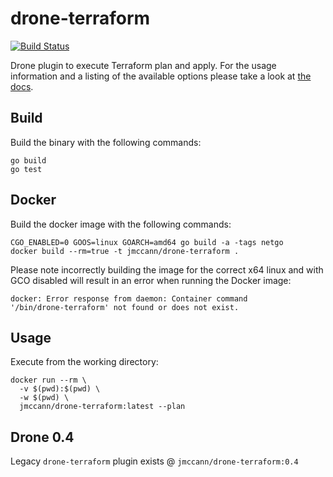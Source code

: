 # drone-terraform

[![Build Status](http://beta.drone.io/api/badges/jmccann/drone-terraform/status.svg)](http://beta.drone.io/jmccann/drone-terraform)

Drone plugin to execute Terraform plan and apply. For the usage information and
a listing of the available options please take a look at [the docs](https://github.com/jmccann/drone-terraform/blob/master/DOCS.md).

## Build

Build the binary with the following commands:

```
go build
go test
```

## Docker

Build the docker image with the following commands:

```
CGO_ENABLED=0 GOOS=linux GOARCH=amd64 go build -a -tags netgo
docker build --rm=true -t jmccann/drone-terraform .
```

Please note incorrectly building the image for the correct x64 linux and with
GCO disabled will result in an error when running the Docker image:

```
docker: Error response from daemon: Container command
'/bin/drone-terraform' not found or does not exist.
```

## Usage

Execute from the working directory:

```
docker run --rm \
  -v $(pwd):$(pwd) \
  -w $(pwd) \
  jmccann/drone-terraform:latest --plan
```

## Drone 0.4

Legacy `drone-terraform` plugin exists @ `jmccann/drone-terraform:0.4`
